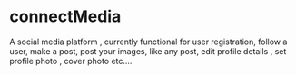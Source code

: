# connectMedia
A social media platform , currently functional for user registration, follow a user, make a post, post your images, like any post, edit profile details , set profile photo , cover photo etc....
